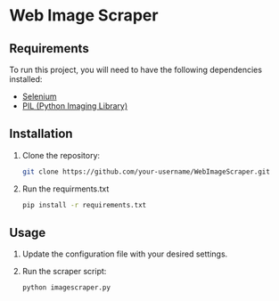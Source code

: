 # Web Image Scraper

## Requirements

To run this project, you will need to have the following dependencies installed:

- [Selenium](https://www.selenium.dev/)
- [PIL (Python Imaging Library)](https://pillow.readthedocs.io/)

## Installation

1. Clone the repository:

    ```bash
    git clone https://github.com/your-username/WebImageScraper.git
    ```

2. Run the requirments.txt

    ```bash
    pip install -r requirements.txt
    ```

## Usage

1. Update the configuration file with your desired settings.

2. Run the scraper script:

    ```bash
    python imagescraper.py
    ```
